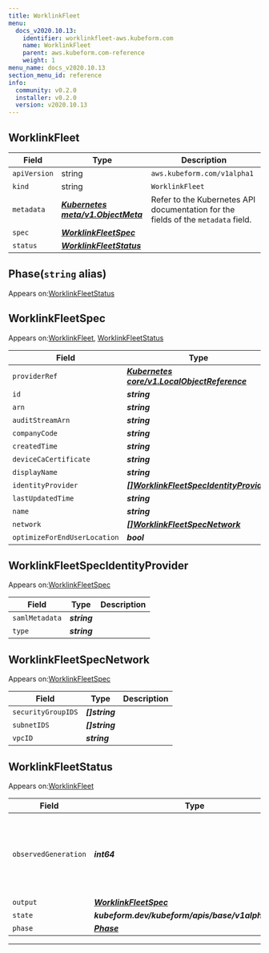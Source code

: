 ```yaml
---
title: WorklinkFleet
menu:
  docs_v2020.10.13:
    identifier: worklinkfleet-aws.kubeform.com
    name: WorklinkFleet
    parent: aws.kubeform.com-reference
    weight: 1
menu_name: docs_v2020.10.13
section_menu_id: reference
info:
  community: v0.2.0
  installer: v0.2.0
  version: v2020.10.13
---
```


## WorklinkFleet
| Field | Type | Description |
| ------ | ----- | ----------- |
| `apiVersion` | string | `aws.kubeform.com/v1alpha1` |
|    `kind` | string | `WorklinkFleet` |
| `metadata` | ***[Kubernetes meta/v1.ObjectMeta](https://kubernetes.io/docs/reference/generated/kubernetes-api/v1.13/#objectmeta-v1-meta)***|Refer to the Kubernetes API documentation for the fields of the `metadata` field.|
| `spec` | ***[WorklinkFleetSpec](#worklinkfleetspec)***||
| `status` | ***[WorklinkFleetStatus](#worklinkfleetstatus)***||
## Phase(`string` alias)

Appears on:[WorklinkFleetStatus](#worklinkfleetstatus)

## WorklinkFleetSpec

Appears on:[WorklinkFleet](#worklinkfleet), [WorklinkFleetStatus](#worklinkfleetstatus)

| Field | Type | Description |
| ------ | ----- | ----------- |
| `providerRef` | ***[Kubernetes core/v1.LocalObjectReference](https://kubernetes.io/docs/reference/generated/kubernetes-api/v1.13/#localobjectreference-v1-core)***||
| `id` | ***string***||
| `arn` | ***string***| ***(Optional)*** |
| `auditStreamArn` | ***string***| ***(Optional)*** |
| `companyCode` | ***string***| ***(Optional)*** |
| `createdTime` | ***string***| ***(Optional)*** |
| `deviceCaCertificate` | ***string***| ***(Optional)*** |
| `displayName` | ***string***| ***(Optional)*** |
| `identityProvider` | ***[[]WorklinkFleetSpecIdentityProvider](#worklinkfleetspecidentityprovider)***| ***(Optional)*** |
| `lastUpdatedTime` | ***string***| ***(Optional)*** |
| `name` | ***string***||
| `network` | ***[[]WorklinkFleetSpecNetwork](#worklinkfleetspecnetwork)***| ***(Optional)*** |
| `optimizeForEndUserLocation` | ***bool***| ***(Optional)*** |
## WorklinkFleetSpecIdentityProvider

Appears on:[WorklinkFleetSpec](#worklinkfleetspec)

| Field | Type | Description |
| ------ | ----- | ----------- |
| `samlMetadata` | ***string***||
| `type` | ***string***||
## WorklinkFleetSpecNetwork

Appears on:[WorklinkFleetSpec](#worklinkfleetspec)

| Field | Type | Description |
| ------ | ----- | ----------- |
| `securityGroupIDS` | ***[]string***||
| `subnetIDS` | ***[]string***||
| `vpcID` | ***string***||
## WorklinkFleetStatus

Appears on:[WorklinkFleet](#worklinkfleet)

| Field | Type | Description |
| ------ | ----- | ----------- |
| `observedGeneration` | ***int64***| ***(Optional)*** Resource generation, which is updated on mutation by the API Server.|
| `output` | ***[WorklinkFleetSpec](#worklinkfleetspec)***| ***(Optional)*** |
| `state` | ***kubeform.dev/kubeform/apis/base/v1alpha1.State***| ***(Optional)*** |
| `phase` | ***[Phase](#phase)***| ***(Optional)*** |
---
